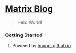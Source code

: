[Matrix Blog](https://road2goals.github.io/)
================================

> Hello World!


### Getting Started
1. Powered by [huxpro.github.io](https://github.com/Huxpro/huxpro.github.io)


